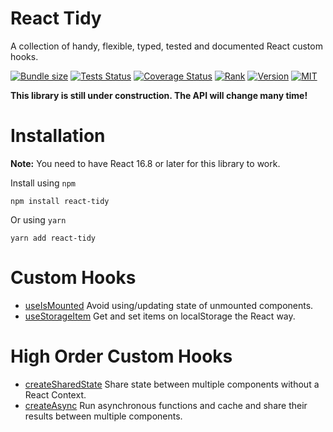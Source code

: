 # React Tidy

A collection of handy, flexible, typed, tested and documented React custom hooks.

[![Bundle size](https://img.shields.io/bundlephobia/minzip/react-tidy?style=flat-square)](https://bundlephobia.com/result?p=react-tidy)
[![Tests Status](https://img.shields.io/github/workflow/status/webneat/react-tidy/Tests?style=flat-square)](https://github.com/webneat/react-tidy/actions?query=workflow:"Tests")
[![Coverage Status](https://img.shields.io/coveralls/github/webNeat/react-tidy/master?style=flat-square)](https://coveralls.io/github/webNeat/react-tidy?branch=master)
[![Rank](https://img.shields.io/librariesio/sourcerank/npm/react-tidy?style=flat-square)](https://libraries.io/npm/react-tidy)
[![Version](https://img.shields.io/npm/v/react-tidy?style=flat-square)](https://www.npmjs.com/package/react-tidy)
[![MIT](https://img.shields.io/npm/l/react-tidy?style=flat-square)](LICENSE)

**This library is still under construction. The API will change many time!**

# Installation

**Note:** You need to have React 16.8 or later for this library to work.

Install using `npm`

```
npm install react-tidy
```

Or using `yarn`

```
yarn add react-tidy
```

# Custom Hooks

- [useIsMounted](src/useIsMounted) Avoid using/updating state of unmounted components.
- [useStorageItem](src/useStorageItem) Get and set items on localStorage the React way.

# High Order Custom Hooks

- [createSharedState](src/createSharedState) Share state between multiple components without a React Context.
- [createAsync](src/createAsync) Run asynchronous functions and cache and share their results between multiple components.
